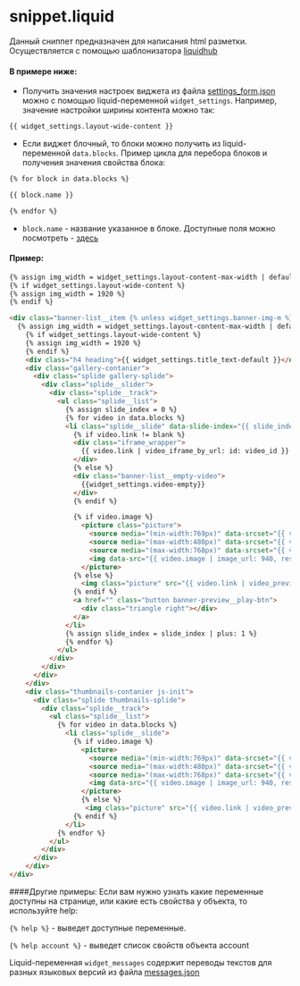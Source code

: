 # snippet.liquid

Данный сниппет предназначен для написания html разметки. Осуществляется с помощью шаблонизатора <a href="https://liquidhub.ru/collection/shpargalka-liquid" target="_blank">liquidhub</a>


#### В примере ниже:
- Получить значения настроек виджета из файла <a href="/4%20поколение/Виджеты/settings_form/">settings_form.json</a> можно с помощью liquid-переменной `widget_settings`. Например, значение настройки ширины контента можно так:
```HTML 
{{ widget_settings.layout-wide-content }}
```
- Если виджет блочный, то блоки можно получить из liquid-переменной `data.blocks`.
Пример цикла для перебора блоков и получения значения свойства блока: 
```HTML 
{% for block in data.blocks %}

{{ block.name }}

{% endfor %}
```
- `block.name` - название указанное в блоке. Доступные поля можно посмотреть - <a href="/4%20поколение/Виджеты/info/#blocks_example">здесь</a>


#### Пример:
```HTML
{% assign img_width = widget_settings.layout-content-max-width | default: settings.layout-content-max-width  %}
{% if widget_settings.layout-wide-content %}
{% assign img_width = 1920 %}
{% endif %}

<div class="banner-list__item {% unless widget_settings.banner-img-m %}show-mobile{% endunless %}">
  {% assign img_width = widget_settings.layout-content-max-width | default: settings.layout-content-max-width  %}
    {% if widget_settings.layout-wide-content %}
    {% assign img_width = 1920 %}
    {% endif %}
    <div class="h4 heading">{{ widget_settings.title_text-default }}</div>
    <div class="gallery-contanier">
      <div class="splide gallery-splide">
        <div class="splide__slider">
          <div class="splide__track">
            <ul class="splide__list">
              {% assign slide_index = 0 %}
              {% for video in data.blocks %}
              <li class="splide__slide" data-slide-index="{{ slide_index }}">
                {% if video.link != blank %}
                <div class="iframe_wrapper">
                  {{ video.link | video_iframe_by_url: id: video_id }}
                </div>
                {% else %}
                <div class="banner-list__empty-video">
                  {{widget_settings.video-empty}}
                </div>
                {% endif %}

                {% if video.image %}
                  <picture class="picture">
                    <source media="(min-width:769px)" data-srcset="{{ video.image | image_url: img_width, format: 'webp', resizing_type: 'fit_width' }}" type="image/webp" class="lazyload">
                    <source media="(max-width:480px)" data-srcset="{{ video.image | image_url: 500, format: 'webp', resizing_type: 'fit_width' }}" type="image/webp" class="lazyload">
                    <source media="(max-width:768px)" data-srcset="{{ video.image | image_url: 768, format: 'webp', resizing_type: 'fit_width' }}" type="image/webp" class="lazyload">
                    <img data-src="{{ video.image | image_url: 940, resizing_type: 'fit_width' }}" class="lazyload">
                  </picture>
                {% else %}
                  <img class="picture" src="{{ video.link | video_preview_by_url }}" style="max-width: 100%" />
                {% endif %}
                <a href="" class="button banner-preview__play-btn">
                  <div class="triangle right"></div>
                </a>
              </li>
              {% assign slide_index = slide_index | plus: 1 %}
              {% endfor %}
            </ul>
          </div>
        </div>
      </div>
    </div>
    <div class="thumbnails-contanier js-init">
      <div class="splide thumbnails-splide">
        <div class="splide__track">
          <ul class="splide__list">
            {% for video in data.blocks %}
              <li class="splide__slide">
                {% if video.image %}
                  <picture>
                    <source media="(min-width:769px)" data-srcset="{{ video.image | image_url: img_width, format: 'webp', resizing_type: 'fit_width' }}" type="image/webp" class="lazyload">
                    <source media="(max-width:480px)" data-srcset="{{ video.image | image_url: 500, format: 'webp', resizing_type: 'fit_width' }}" type="image/webp" class="lazyload">
                    <source media="(max-width:768px)" data-srcset="{{ video.image | image_url: 768, format: 'webp', resizing_type: 'fit_width' }}" type="image/webp" class="lazyload">
                    <img data-src="{{ video.image | image_url: 940, resizing_type: 'fit_width' }}" class="lazyload">
                  </picture>
                  {% else %}
                   <img class="picture" src="{{ video.link | video_preview_by_url }}" style="max-width: 100%" />
                {% endif %}
              </li>
            {% endfor %}
          </ul>
        </div>
      </div>
    </div>
</div>
```


####Другие примеры:
Если вам нужно узнать какие переменные доступны на странице, или какие есть свойства у объекта, то используйте help:

`{% help %}` - выведет доступные переменные.

`{% help account %}` - выведет список свойств объекта account

Liquid-переменная `widget_messages` содержит переводы текстов для разных языковых версий из файла <a href="/4%20поколение/Виджеты/messages/">messages.json</a>
